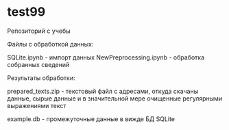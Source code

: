 # test99
Репозиторий с  учебы

Файлы с обработкой данных: 

SQLite.ipynb  - импорт данных
NewPreprocessing.ipynb - обработка собранных сведений

Результаты обработки:

prepared_texts.zip - текстовый файл с адресами, откуда скачаны данные, сырые данные и в значительной мере очищенные регулярными выражениями текст 

example.db - промежуточные данные в вижде БД  SQLite

